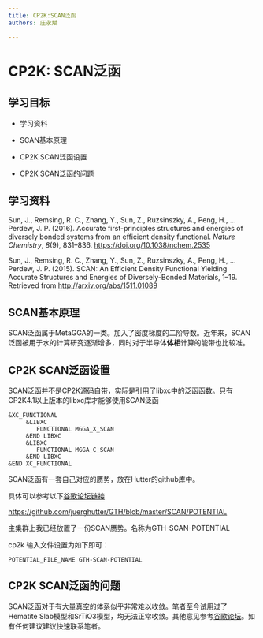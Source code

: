 ```yaml
---
title: CP2K:SCAN泛函
authors: 庄永斌

---
```


# CP2K: SCAN泛函

## 学习目标

- 学习资料

- SCAN基本原理

- CP2K SCAN泛函设置

- CP2K SCAN泛函的问题

  

## 学习资料

Sun, J., Remsing, R. C., Zhang, Y., Sun, Z., Ruzsinszky, A., Peng, H., … Perdew, J. P. (2016). Accurate first-principles structures and energies of diversely bonded systems from an efficient density functional. *Nature Chemistry*, *8*(9), 831–836. https://doi.org/10.1038/nchem.2535

Sun, J., Remsing, R. C., Zhang, Y., Sun, Z., Ruzsinszky, A., Peng, H., … Perdew, J. P. (2015). SCAN: An Efficient Density Functional Yielding Accurate Structures and Energies of Diversely-Bonded Materials, 1–19. Retrieved from http://arxiv.org/abs/1511.01089



## SCAN基本原理

SCAN泛函属于MetaGGA的一类。加入了密度梯度的二阶导数。近年来，SCAN泛函被用于水的计算研究逐渐增多，同时对于半导体**体相**计算的能带也比较准。

## CP2K SCAN泛函设置

SCAN泛函并不是CP2K源码自带，实际是引用了libxc中的泛函函数。只有CP2K4.1以上版本的libxc库才能够使用SCAN泛函

```cp2k
&XC_FUNCTIONAL
     &LIBXC
        FUNCTIONAL MGGA_X_SCAN
     &END LIBXC
     &LIBXC
        FUNCTIONAL MGGA_C_SCAN
     &END LIBXC
&END XC_FUNCTIONAL
```

SCAN泛函有一套自己对应的赝势，放在Hutter的github库中。

具体可以参考以下[谷歌论坛链接](https://groups.google.com/g/cp2k/c/k0M3XuOdIHI/m/TEeDFRMwAAAJ)

https://github.com/juerghutter/GTH/blob/master/SCAN/POTENTIAL

主集群上我已经放置了一份SCAN赝势。名称为GTH-SCAN-POTENTIAL

cp2k 输入文件设置为如下即可：

```cp2k
POTENTIAL_FILE_NAME GTH-SCAN-POTENTIAL
```



## CP2K SCAN泛函的问题

SCAN泛函对于有大量真空的体系似乎非常难以收敛。笔者至今试用过了Hematite Slab模型和SrTiO3模型，均无法正常收敛。其他意见参考[谷歌论坛](https://groups.google.com/g/cp2k/c/NEDn71kyD8E/m/FLL2BpGjAAAJ)。如有任何建议建议快速联系笔者。

